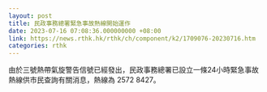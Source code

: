 ```yaml
---
layout: post
title: 民政事務總署緊急事故熱線開始運作
date: 2023-07-16 07:08:36.000000000 +08:00
link: https://news.rthk.hk/rthk/ch/component/k2/1709076-20230716.htm
categories: rthk
---
```


由於三號熱帶氣旋警告信號已經發出，民政事務總署已設立一條24小時緊急事故熱線供市民查詢有關消息，熱線為 2572 8427。
